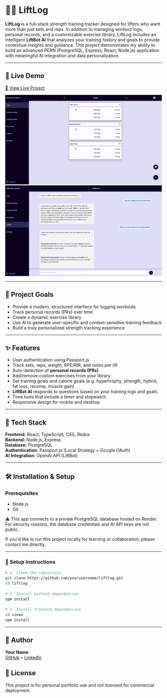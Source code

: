# 🏋️‍♂️ LiftLog

**LiftLog** is a full-stack strength training tracker designed for lifters who want more than just sets and reps. In addition to managing workout logs, personal records, and a customizable exercise library, LiftLog includes an intelligent **LiftBot AI** that analyzes your training history and goals to provide contextual insights and guidance. This project demonstrates my ability to build an advanced PERN (PostgreSQL, Express, React, Node.js) application with meaningful AI integration and data personalization.

---

## 🚀 Live Demo

[🔗 View Live Project](https://lift-log.onrender.com/)

![App Screenshot](./assets/LiftLogNew.png)  
![LiftBot Conversation](./assets/LiftBot.png)

---

## 🎯 Project Goals

- Provide a modern, structured interface for logging workouts
- Track personal records (PRs) over time
- Create a dynamic exercise library
- Use AI to generate user-specific and context-sensitive training feedback
- Build a truly personalized strength tracking experience

---

## ✨ Features

- User authentication using Passport.js 
- Track sets, reps, weight, RPE/RIR, and notes per lift
- Auto-detection of **personal records (PRs)**
- Add/remove custom exercises from your library
- Set training goals and calorie goals (e.g. hypertrophy, strength, hybrid, fat loss, recomp, muscle gain)
- **LiftBot AI** responds to questions based on your training logs and goals
- Time tools that include a timer and stopwatch
- Responsive design for mobile and desktop

---

## 🧰 Tech Stack

**Frontend:** React, TypeScript, CSS, Redux  
**Backend:** Node.js, Express  
**Database:** PostgreSQL  
**Authentication:** Passport.js (Local Strategy + Google OAuth)  
**AI Integration:** OpenAI API (LiftBot)

---

## 🛠 Installation & Setup

### Prerequisites
- Node.js
- Git

⚠️ This app connects to a private PostgreSQL database hosted on Render. For security reasons, the database credentials and AI API keys are not public.

If you'd like to run this project locally for learning or collaboration, please contact me directly.

---

### 🔧 Setup Instructions

```bash
# 1. Clone the repository
git clone https://github.com/yourusername/liftlog.git
cd liftlog

# 2. Install backend dependencies
npm install

# 3. Install frontend dependencies
cd views
npm install
```

--- 

## 👤 Author

**Your Name**  
[GitHub](https://github.com/rocklyn-r) • [LinkedIn](https://linkedin.com/in/antica-rocklyn-rusinovic)


## 📄 License

This project is for personal portfolio use and not licensed for commercial deployment.
